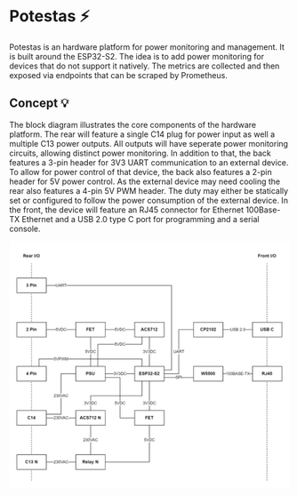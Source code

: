 # Potestas ⚡

Potestas is an hardware platform for power monitoring and management. It is built around the ESP32-S2. The idea is to add power monitoring for devices that do not support it natively. The metrics are collected and then exposed via endpoints that can be scraped by Prometheus.

## Concept 💡

The block diagram illustrates the core components of the hardware platform. The rear will feature a single C14 plug for power input as well a multiple C13 power outputs. All outputs will have seperate power monitoring circuits, allowing distinct power monitoring. In addition to that, the back features a 3-pin header for 3V3 UART communication to an external device. To allow for power control of that device, the back also features a 2-pin header for 5V power control. As the external device may need cooling the rear also features a 4-pin 5V PWM header. The duty may either be statically set or configured to follow the power consumption of the external device. In the front, the device will feature an RJ45 connector for Ethernet 100Base-TX Ethernet and a USB 2.0 type C port for programming and a serial console.

![Block diagram](./assets/potestas.drawio.png)
